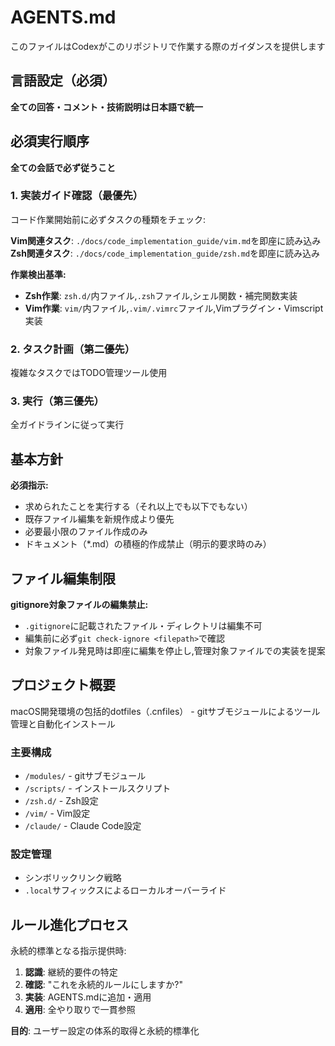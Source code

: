# AGENTS.md

このファイルはCodexがこのリポジトリで作業する際のガイダンスを提供します

## 言語設定（必須）

**全ての回答・コメント・技術説明は日本語で統一**

## 必須実行順序

**全ての会話で必ず従うこと**

### 1. 実装ガイド確認（最優先）
コード作業開始前に必ずタスクの種類をチェック:

**Vim関連タスク**: `./docs/code_implementation_guide/vim.md`を即座に読み込み
**Zsh関連タスク**: `./docs/code_implementation_guide/zsh.md`を即座に読み込み

**作業検出基準:**
- **Zsh作業**: `zsh.d/`内ファイル,`.zsh`ファイル,シェル関数・補完関数実装
- **Vim作業**: `vim/`内ファイル,`.vim/.vimrc`ファイル,Vimプラグイン・Vimscript実装

### 2. タスク計画（第二優先）
複雑なタスクではTODO管理ツール使用

### 3. 実行（第三優先）
全ガイドラインに従って実行

## 基本方針

**必須指示:**
- 求められたことを実行する（それ以上でも以下でもない）
- 既存ファイル編集を新規作成より優先
- 必要最小限のファイル作成のみ
- ドキュメント（*.md）の積極的作成禁止（明示的要求時のみ）

## ファイル編集制限

**gitignore対象ファイルの編集禁止:**
- `.gitignore`に記載されたファイル・ディレクトリは編集不可
- 編集前に必ず`git check-ignore <filepath>`で確認
- 対象ファイル発見時は即座に編集を停止し,管理対象ファイルでの実装を提案

## プロジェクト概要

macOS開発環境の包括的dotfiles（.cnfiles） - gitサブモジュールによるツール管理と自動化インストール

### 主要構成
- `/modules/` - gitサブモジュール
- `/scripts/` - インストールスクリプト
- `/zsh.d/` - Zsh設定
- `/vim/` - Vim設定
- `/claude/` - Claude Code設定

### 設定管理
- シンボリックリンク戦略
- `.local`サフィックスによるローカルオーバーライド

## ルール進化プロセス

永続的標準となる指示提供時:
1. **認識**: 継続的要件の特定
2. **確認**: "これを永続的ルールにしますか?"
3. **実装**: AGENTS.mdに追加・適用
4. **適用**: 全やり取りで一貫参照

**目的**: ユーザー設定の体系的取得と永続的標準化
